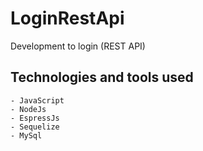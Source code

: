 # LoginRestApi
Development to login (REST API)

## Technologies and tools used

```
- JavaScript
- NodeJs
- EspressJs
- Sequelize
- MySql
```
